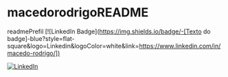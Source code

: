# macedorodrigoREADME
readmePrefil
[![LinkedIn Badge](https://img.shields.io/badge/-[Texto do badge]-blue?style=flat-square&logo=Linkedin&logoColor=white&link=[https://www.linkedin.com/in/macedo-rodrigo/])]([https://www.linkedin.com/in/macedo-rodrigo/])

<a href="[https://www.linkedin.com/in/macedo-rodrigo/]"><img alt="LinkedIn" src="https://img.shields.io/badge/LinkedIn-0077B5?style=for-the-badge&logo=linkedin&logoColor=white" /></a>
